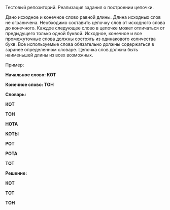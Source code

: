 Тестовый репозиторий. Реализация задания о построении цепочки. 

Дано исходное и конечное слово равной длины.
Длина исходных слов не ограничена. Необходимо составить цепочку слов от исходного слова до конечного.
Каждое следующее слово в цепочке может отличаться от предыдущего только одной буквой.
Исходное, конечное и все промежуточные слова должны состоять из одинакового количества букв.
Все используемые слова обязательно должны содержаться в заранее определенном словаре.
Цепочка слов должна быть наименьшей длины из всех возможных.

Пример:

<p><b>Начальное слово: КОТ
<p><b>Конечное слово: ТОН
<p><b>Словарь:
<p>КОТ
<p>ТОН
<p>НОТА
<p>КОТЫ
<p>РОТ
<p>РОТА
<p>ТОТ
<p><b>Решение:
<p>КОТ
<p>ТОТ
<p> ТОН
